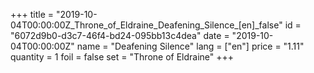 +++
title = "2019-10-04T00:00:00Z_Throne_of_Eldraine_Deafening_Silence_[en]_false"
id = "6072d9b0-d3c7-46f4-bd24-095bb13c4dea"
date = "2019-10-04T00:00:00Z"
name = "Deafening Silence"
lang = ["en"]
price = "1.11"
quantity = 1
foil = false
set = "Throne of Eldraine"
+++
